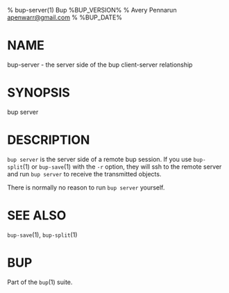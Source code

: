 % bup-server(1) Bup %BUP_VERSION%
% Avery Pennarun <apenwarr@gmail.com>
% %BUP_DATE%

# NAME

bup-server - the server side of the bup client-server relationship

# SYNOPSIS

bup server

# DESCRIPTION

`bup server` is the server side of a remote bup session. 
If you use `bup-split`(1) or `bup-save`(1) with the `-r`
option, they will ssh to the remote server and run `bup
server` to receive the transmitted objects.

There is normally no reason to run `bup server` yourself.

# SEE ALSO

`bup-save`(1), `bup-split`(1)

# BUP

Part of the `bup`(1) suite.
